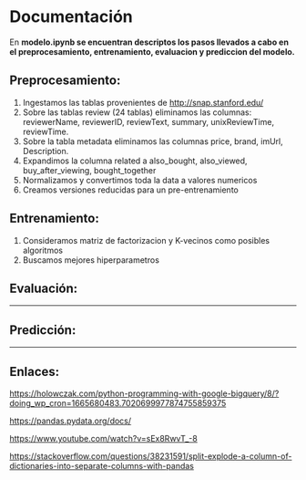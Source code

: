 # Documentación

En **modelo.ipynb se encuentran descriptos los pasos llevados a cabo en el preprocesamiento, entrenamiento, evaluacion y prediccion del modelo.**

## Preprocesamiento:

1. Ingestamos las tablas provenientes de  http://snap.stanford.edu/
2. Sobre las tablas review (24 tablas) eliminamos las columnas:  reviewerName, reviewerID, reviewText, summary, unixReviewTime, reviewTime.
3. Sobre la tabla metadata eliminamos las columnas  price, brand, imUrl, Description.
4. Expandimos la columna related a also_bought, also_viewed, buy_after_viewing, bought_together
5. Normalizamos y convertimos toda la data a valores numericos
6. Creamos versiones reducidas para un pre-entrenamiento

## Entrenamiento:

1. Consideramos matriz de factorizacion y K-vecinos como posibles algoritmos
2. Buscamos mejores hiperparametros

## Evaluación:

---

## Predicción:

---

## Enlaces:

https://holowczak.com/python-programming-with-google-bigquery/8/?doing_wp_cron=1665680483.7020699977874755859375

https://pandas.pydata.org/docs/

https://www.youtube.com/watch?v=sEx8RwvT_-8

https://stackoverflow.com/questions/38231591/split-explode-a-column-of-dictionaries-into-separate-columns-with-pandas
